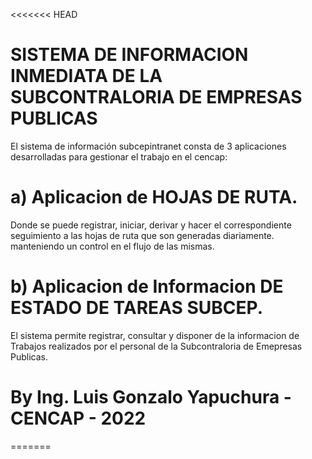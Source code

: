 <<<<<<< HEAD
# SISTEMA DE INFORMACION INMEDIATA DE LA SUBCONTRALORIA DE EMPRESAS PUBLICAS

El sistema de información subcepintranet consta de 3 aplicaciones desarrolladas para gestionar el trabajo en el cencap:

# a) Aplicacion de HOJAS DE RUTA.
Donde se puede registrar, iniciar, derivar y hacer el correspondiente
seguimiento a las hojas de ruta que son generadas diariamente. manteniendo
un control en el flujo de las mismas.
# b) Aplicacion de Informacion DE ESTADO DE TAREAS SUBCEP.
El sistema permite registrar, consultar y disponer de la informacion de
Trabajos realizados por el personal de la Subcontraloria de Emepresas Publicas.
# By Ing. Luis Gonzalo Yapuchura - CENCAP - 2022
=======
   